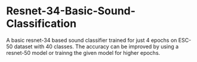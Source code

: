 # Resnet-34-Basic-Sound-Classification
A basic resnet-34 based sound classifier trained for just 4 epochs on ESC-50 dataset with 40 classes. The accuracy can be improved by using a resnet-50 model or trainng the given model for higher epochs.
